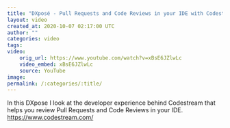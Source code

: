 ```yaml
---
title: "DXposé - Pull Requests and Code Reviews in your IDE with Codestream"
layout: video
created_at: 2020-10-07 02:17:00 UTC
author: ""
categories: video
tags: 
video:
    orig_url: https://www.youtube.com/watch?v=xBsE6JZlwLc
    video_embed: xBsE6JZlwLc
    source: YouTube
image:
permalink: /:categories/:title/
---
```

In this DXpose I look at the developer experience behind Codestream that helps you review Pull Requests and Code Reviews in your IDE. https://www.codestream.com/